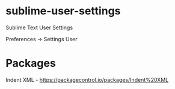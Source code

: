# sublime-user-settings
Sublime Text User Settings

Preferences -> Settings User

# Packages
Indent XML  - https://packagecontrol.io/packages/Indent%20XML
